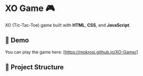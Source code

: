 # XO Game 🎮

XO (Tic-Tac-Toe) game built with **HTML**, **CSS**, and **JavaScript**.

## 🚀 Demo
You can play the game here: 
[https://mokrosi.github.io/XO-Game/]

## 📂 Project Structure
